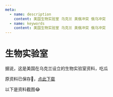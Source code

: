 ```yaml
---
meta:
  - name: description
    content: 美国生物实验室 乌克兰 美俄冲突 俄乌冲突
  - name: keywords
    content: 美国生物实验室 乌克兰 美俄冲突 俄乌冲突
---
```

# 生物实验室

据说，这是美国在乌克兰设立的生物实验室资料，吃瓜

<ImgView title="生物实验室" url="https://1.z.wiki/images/20220312/fd9655fb59214c8f8ec57a27339ffa39.png" />

原资料已保存🥰，[点此下载](https://z.wiki/autoupload/2022-08-24/9dbc7237112d436aa9f6f0bbb3a14a93.doc-2022-03-10.zip)

以下是资料截图😂


<ImgView title="生物实验室资料" url="https://1.z.wiki/images/20220312/133936dd7aef4111b5a87c25cc927d7d.png" />

<ImgView title="生物实验室资料" url="https://1.z.wiki/images/20220312/5f3dfeea6c8e428fb2927f78c44b2535.png" />

<ImgView title="生物实验室资料" url="https://1.z.wiki/images/20220312/9e1b78de5a374081ba557cd8d8a2f3c9.png" />

<ImgView title="生物实验室" url="https://2.z.wiki/images/20220312/ae4446bf7f114ee5b5a13f6dc2a89862.png" />

<ImgView title="生物实验室" url="https://2.z.wiki/images/20220312/069d2d4434fe48bfb475e8ed831bfe26.png" />

<ImgView title="生物实验室" url="https://2.z.wiki/images/20220312/7cd0e7c3fa374685a92d7adfb69431f4.png" />

<ImgView title="生物实验室" url="https://2.z.wiki/images/20220312/82beeb475726472ab6469a7703fda2f0.png" />

<ImgView title="生物实验室" url="https://3.z.wiki/images/20220312/507b38250db74fa18e96043278ca7966.png" />

<ImgView title="生物实验室" url="https://3.z.wiki/images/20220312/0e1ee2d2e2a74fdc8d7db3e20e8a7b30.png" />

<ImgView title="生物实验室" url="https://3.z.wiki/images/20220312/9d9067ab968f4e6ca13c793b0daace84.png" />
